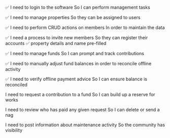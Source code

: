 ✅ I need to login to the software
So I can perform management tasks

✅ I need to manage properties
So they can be assigned to users

✅ I need to perform CRUD actions on members
In order to maintain the data

✅ I need a process to invite new members
So they can register their accounts
    ✅ property details and name pre-filled

✅ I need to manage funds
So I can prompt and track contributions

✅ I need to manually adjust fund balances
in order to reconcile offline activity

✅ I need to verify offline payment advice
So I can ensure balance is reconciled

I need to request a contribution to a fund
So I can build up a reserve for works

I need to review who has paid any given request
So I can delete or send a nag

I need to post information about maintenance activity
So the community has visibility

